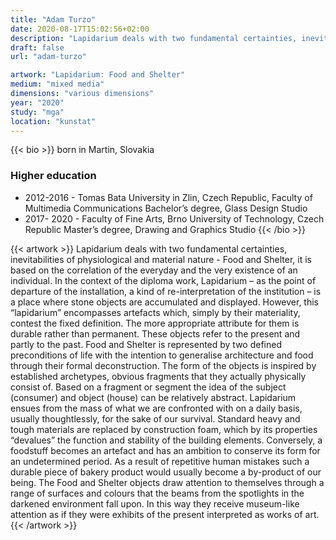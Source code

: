 ```yaml
---
title: "Adam Turzo"
date: 2020-08-17T15:02:56+02:00
description: "Lapidarium deals with two fundamental certainties, inevitabilities of physiological and material nature - Food and Shelter, it is based on the correlation of the everyday and the very existence of an individual."
draft: false
url: "adam-turzo"

artwork: "Lapidarium: Food and Shelter"
medium: "mixed media"
dimensions: "various dimensions"
year: "2020"
study: "mga"
location: "kunstat"
---
```


{{< bio >}}
born in Martin, Slovakia

### Higher education
- 2012-2016 - Tomas Bata University in Zlin, Czech Republic, Faculty of Multimedia Communications
Bachelor’s degree, Glass Design Studio
- 2017- 2020 - Faculty of Fine Arts, Brno University of Technology, Czech Republic
Master’s degree, Drawing and Graphics Studio
{{< /bio >}}


{{< artwork >}}
Lapidarium deals with two fundamental certainties, inevitabilities of physiological and material nature - Food and Shelter, it is based on the correlation of the everyday and the very existence of an individual.
In the context of the diploma work, Lapidarium – as the point of departure of the installation, a kind of re-interpretation of the institution – is a place where stone objects are accumulated and displayed. However, this “lapidarium” encompasses artefacts which, simply by their materiality, contest the fixed definition. The more appropriate attribute for them is durable rather than permanent. These objects refer to the present and partly to the past.
Food and Shelter is represented by two defined preconditions of life with the intention to generalise architecture and food through their formal deconstruction. The form of the objects is inspired by established archetypes, obvious fragments that they actually physically consist of. Based on a fragment or segment the idea of the subject (consumer) and object (house) can be relatively abstract. Lapidarium ensues from the mass of what we are confronted with on a daily basis, usually thoughtlessly, for the sake of our survival. Standard heavy and tough materials are replaced by construction foam, which by its properties “devalues” the function and stability of the building elements. Conversely, a foodstuff becomes an artefact and has an ambition to conserve its form for an undetermined period. As a result of repetitive human mistakes such a durable piece of bakery product would usually become a by-product of our being. The Food and Shelter objects draw attention to themselves through a range of surfaces and colours that the beams from the spotlights in the darkened environment fall upon. In this way they receive museum-like attention as if they were exhibits of the present interpreted as works of art.
{{< /artwork >}}
